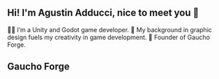 ## Hi! I'm Agustin Adducci, nice to meet you 👋

👨‍💻​ I’m a Unity and Godot game developer.
​🎨​ My background in graphic design fuels my creativity in game development.
🚀​ Founder of Gaucho Forge.

## Gaucho Forge

